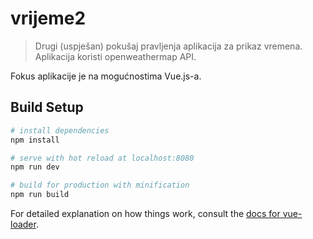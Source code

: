 # vrijeme2

> Drugi (uspješan) pokušaj pravljenja aplikacija za prikaz vremena.
Aplikacija koristi openweathermap API.

Fokus aplikacije je na mogućnostima Vue.js-a.

## Build Setup

``` bash
# install dependencies
npm install

# serve with hot reload at localhost:8080
npm run dev

# build for production with minification
npm run build
```

For detailed explanation on how things work, consult the [docs for vue-loader](http://vuejs.github.io/vue-loader).
